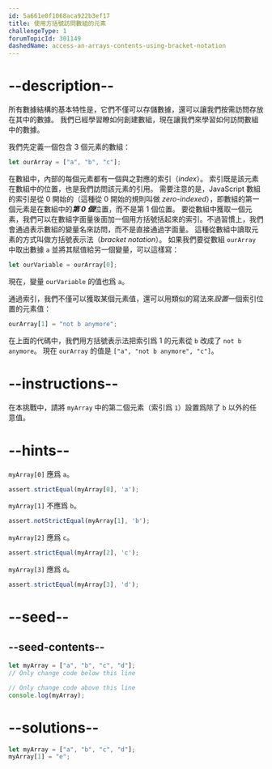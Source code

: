 ```yaml
---
id: 5a661e0f1068aca922b3ef17
title: 使用方括號訪問數組的元素
challengeType: 1
forumTopicId: 301149
dashedName: access-an-arrays-contents-using-bracket-notation
---
```


# --description--

所有數據結構的基本特性是，它們不僅可以存儲數據，還可以讓我們按需訪問存放在其中的數據。 我們已經學習瞭如何創建數組，現在讓我們來學習如何訪問數組中的數據。

我們先定義一個包含 3 個元素的數組：

```js
let ourArray = ["a", "b", "c"];
```

在數組中，內部的每個元素都有一個與之對應的索引（<dfn>index</dfn>）。 索引既是該元素在數組中的位置，也是我們訪問該元素的引用。 需要注意的是，JavaScript 數組的索引是從 0 開始的（這種從 0 開始的規則叫做 <dfn>zero-indexed</dfn>），即數組的第一個元素是在數組中的***第 0 個***位置，而不是第 1 個位置。 要從數組中獲取一個元素，我們可以在數組字面量後面加一個用方括號括起來的索引。不過習慣上，我們會通過表示數組的變量名來訪問，而不是直接通過字面量。 這種從數組中讀取元素的方式叫做方括號表示法（<dfn>bracket notation</dfn>）。 如果我們要從數組 `ourArray` 中取出數據 `a` 並將其賦值給另一個變量，可以這樣寫：

```js
let ourVariable = ourArray[0];
```

現在，變量 `ourVariable` 的值也爲 `a`。

通過索引，我們不僅可以獲取某個元素值，還可以用類似的寫法來*設置*一個索引位置的元素值：

```js
ourArray[1] = "not b anymore";
```

在上面的代碼中，我們用方括號表示法把索引爲 1 的元素從 `b` 改成了 `not b anymore`。 現在 `ourArray` 的值是 `["a", "not b anymore", "c"]`。

# --instructions--

在本挑戰中，請將 `myArray` 中的第二個元素（索引爲 `1`）設置爲除了 `b` 以外的任意值。

# --hints--

`myArray[0]` 應爲 `a`。

```js
assert.strictEqual(myArray[0], 'a');
```

`myArray[1]` 不應爲 `b`。

```js
assert.notStrictEqual(myArray[1], 'b');
```

`myArray[2]` 應爲 `c`。

```js
assert.strictEqual(myArray[2], 'c');
```

`myArray[3]` 應爲 `d`。

```js
assert.strictEqual(myArray[3], 'd');
```

# --seed--

## --seed-contents--

```js
let myArray = ["a", "b", "c", "d"];
// Only change code below this line

// Only change code above this line
console.log(myArray);
```

# --solutions--

```js
let myArray = ["a", "b", "c", "d"];
myArray[1] = "e";
```
